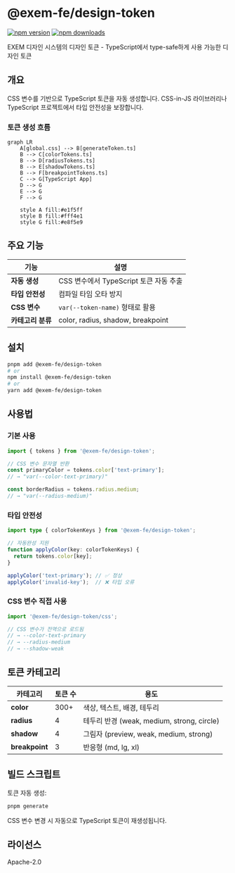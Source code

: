 # @exem-fe/design-token

[![npm version](https://img.shields.io/npm/v/@exem-fe/design-token)](https://www.npmjs.com/package/@exem-fe/design-token)
[![npm downloads](https://img.shields.io/npm/dm/@exem-fe/design-token)](https://www.npmjs.com/package/@exem-fe/design-token)

EXEM 디자인 시스템의 디자인 토큰 - TypeScript에서 type-safe하게 사용 가능한 디자인 토큰

## 개요

CSS 변수를 기반으로 TypeScript 토큰을 자동 생성합니다. CSS-in-JS 라이브러리나 TypeScript 프로젝트에서 타입 안전성을 보장합니다.

### 토큰 생성 흐름

```mermaid
graph LR
    A[global.css] --> B[generateToken.ts]
    B --> C[colorTokens.ts]
    B --> D[radiusTokens.ts]
    B --> E[shadowTokens.ts]
    B --> F[breakpointTokens.ts]
    C --> G[TypeScript App]
    D --> G
    E --> G
    F --> G
    
    style A fill:#e1f5ff
    style B fill:#fff4e1
    style G fill:#e8f5e9
```

## 주요 기능

| 기능 | 설명 |
|------|------|
| **자동 생성** | CSS 변수에서 TypeScript 토큰 자동 추출 |
| **타입 안전성** | 컴파일 타임 오타 방지 |
| **CSS 변수** | `var(--token-name)` 형태로 활용 |
| **카테고리 분류** | color, radius, shadow, breakpoint |

## 설치

```bash
pnpm add @exem-fe/design-token
# or
npm install @exem-fe/design-token
# or
yarn add @exem-fe/design-token
```

## 사용법

### 기본 사용

```typescript
import { tokens } from '@exem-fe/design-token';

// CSS 변수 문자열 반환
const primaryColor = tokens.color['text-primary'];
// → "var(--color-text-primary)"

const borderRadius = tokens.radius.medium;
// → "var(--radius-medium)"
```

### 타입 안전성

```typescript
import type { colorTokenKeys } from '@exem-fe/design-token';

// 자동완성 지원
function applyColor(key: colorTokenKeys) {
  return tokens.color[key];
}

applyColor('text-primary'); // ✅ 정상
applyColor('invalid-key');  // ❌ 타입 오류
```

### CSS 변수 직접 사용

```typescript
import '@exem-fe/design-token/css';

// CSS 변수가 전역으로 로드됨
// → --color-text-primary
// → --radius-medium
// → --shadow-weak
```

## 토큰 카테고리

| 카테고리 | 토큰 수 | 용도 |
|----------|---------|------|
| **color** | 300+ | 색상, 텍스트, 배경, 테두리 |
| **radius** | 4 | 테두리 반경 (weak, medium, strong, circle) |
| **shadow** | 4 | 그림자 (preview, weak, medium, strong) |
| **breakpoint** | 3 | 반응형 (md, lg, xl) |

## 빌드 스크립트

토큰 자동 생성:

```bash
pnpm generate
```

CSS 변수 변경 시 자동으로 TypeScript 토큰이 재생성됩니다.

## 라이선스

Apache-2.0
